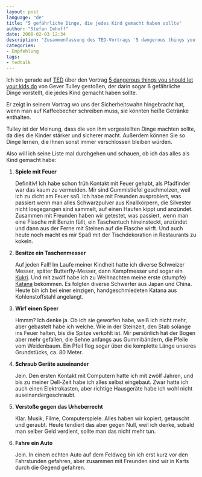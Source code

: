 ```yaml
---
layout: post
language: "de"
title: "5 gefährliche Dinge, die jedes Kind gemacht haben sollte"
author: "Stefan Imhoff"
date: 2008-02-03 12:34
description: "Zusammenfassung des TED-Vortrags '5 dangerous things you should let your kids do' von Gever Tulley."
categories:
- Empfehlung
tags:
- tedtalk
---
```


Ich bin gerade auf [TED](http://www.ted.com/) über den Vortrag [5 dangerous things you should let your kids do](http://www.youtube.com/watch?v=NXhddUqNNjo) von Gever Tulley gestoßen, der darin sogar 6 gefährliche Dinge vorstellt, die jedes Kind gemacht haben sollte.

Er zeigt in seinem Vortrag wo uns der Sicherheitswahn hingebracht hat, wenn man auf Kaffeebecher schreiben muss, sie könnten heiße Getränke enthalten.

Tulley ist der Meinung, dass die von ihm vorgestellten Dinge machten sollte, da dies die Kinder stärker und sicherer macht. Außerdem können Sie so Dinge lernen, die Ihnen sonst immer verschlossen bleiben würden.

Also will ich seine Liste mal durchgehen und schauen, ob ich das alles als Kind gemacht habe:

1.  **Spiele mit Feuer**

    Definitiv! Ich habe schon früh Kontakt mit Feuer gehabt, als Pfadfinder war das kaum zu vermeiden. Mir sind Gummistiefel geschmolzen, weil ich zu dicht am Feuer saß. Ich habe mit Freunden ausprobiert, was passiert wenn man alles Schwarzpulver aus Knallkörpern, die Silvester nicht losgegangen sind sammelt, auf einen Haufen kippt und anzündet. Zusammen mit Freunden haben wir getestet, was passiert, wenn man eine Flasche mit Benzin füllt, ein Taschentuch hineinsteckt, anzündet und dann aus der Ferne mit Steinen auf die Flasche wirft. Und auch heute noch macht es mir Spaß mit der Tischdekoration in Restaurants zu kokeln.

2.  **Besitze ein Taschenmesser**

    Auf jeden Fall! Im Laufe meiner Kindheit hatte ich diverse Schweizer Messer, später Butterfly-Messer, dann Kampfmesser und sogar ein [Kukri](http://de.wikipedia.org/wiki/Kukri). Und mit zwölf habe ich zu Weihnachten meine erste (stumpfe) [Katana](http://de.wikipedia.org/wiki/Katana) bekommen. Es folgten diverse Schwerter aus Japan und China. Heute bin ich bei einer einzigen, handgeschmiedeten Katana aus Kohlenstoffstahl angelangt.

3. **Wirf einen Speer**

    Hmmm? Ich denke ja. Ob ich sie geworfen habe, weiß ich nicht mehr, aber gebastelt habe ich welche. Wie in der Steinzeit, den Stab solange ins Feuer halten, bis die Spitze verkohlt ist. Mir persönlich hat der Bogen aber mehr gefallen, die Sehne anfangs aus Gummibändern, die Pfeile vom Weidenbaum. Ein Pfeil flog sogar über die komplette Länge unseres Grundstücks, ca. 80 Meter.

4. **Schraub Geräte auseinander**

    Jein. Den ersten Kontakt mit Computern hatte ich mit zwölf Jahren, und bis zu meiner Dell-Zeit habe ich alles selbst eingebaut. Zwar hatte ich auch einen Elektrokasten, aber richtige Hausgeräte habe ich wohl nicht auseinandergeschraubt.

5. **Verstoße gegen das Urheberrecht**

    Klar. Musik, Filme, Computerspiele. Alles haben wir kopiert, getauscht und geraubt. Heute tendiert das aber gegen Null, weil ich denke, sobald man selber Geld verdient, sollte man das nicht mehr tun.

6. **Fahre ein Auto**

    Jein. In einem echten Auto auf dem Feldweg bin ich erst kurz vor den Fahrstunden gefahren, aber zusammen mit Freunden sind wir in Karts durch die Gegend gefahren.
